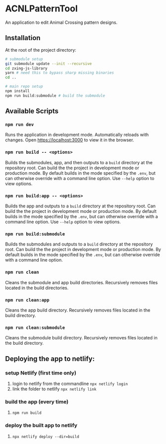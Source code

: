 # ACNLPatternTool

An application to edit Animal Crossing pattern designs.

## Installation

At the root of the project directory:

```sh
# submodule setup
git submodule update --init --recursive
cd zxing-js-library
yarn # need this to bypass sharp missing binaries
cd ..

# main repo setup
npm install
npm run build:submodule # build the submodule
```

## Available Scripts

### `npm run dev`

Runs the application in development mode. Automatically reloads with changes.
Open [https://localhost:3000](https://localhost:3000) to view it in the
browser.

### `npm run build -- <options>`

Builds the submodules, app, and then outputs to a `build` directory at the
repository root. Can build the the project in development mode or production
mode. By default builds in the mode specified by the `.env`, but can otherwise
override with a command line option. Use `--help` option to view options.

### `npm run build:app -- <options>`

Builds the app and outputs to a `build` directory at the repository root. Can
build the the project in development mode or production mode. By default builds
in the mode specified by the `.env`, but can otherwise override with a command
line option. Use `--help` option to view options.

### `npm run build:submodule`

Builds the submodules and outputs to a `build` directory at the repository
root. Can build the the project in development mode or production mode. By
default builds in the mode specified by the `.env`, but can otherwise override
with a command line option.

### `npm run clean`

Cleans the submodule and app build directories. Recursively removes files
located in the build directories.

### `npm run clean:app`

Cleans the app build directory. Recursively removes files located in the build
directory.

### `npm run clean:submodule`

Cleans the submodule build directory. Recursively removes files located in the build
directory.

## Deploying the app to netlify:

### setup Netlify (first time only)

1. login to netlify from the commandline `npx netlify login`
2. link the folder to netlify `npx netlify link`

### build the app (every time)

1. `npm run build`

### deploy the built app to netlify

1. `npx netlify deploy --dir=build`
